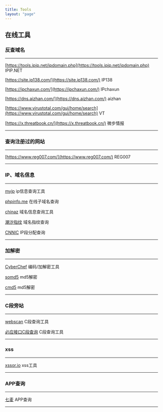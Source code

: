 ```yaml
---
title: Tools
layout: "page"
---
```


## 在线工具


### 反查域名

***

[https://tools.ipip.net/ipdomain.php](https://tools.ipip.net/ipdomain.php) IPIP.NET

[https://site.ip138.com/](https://site.ip138.com/) IP138

[https://ipchaxun.com/](https://ipchaxun.com/) IPchaxun

[https://dns.aizhan.com/](https://dns.aizhan.com/) aizhan

[https://www.virustotal.com/gui/home/search](https://www.virustotal.com/gui/home/search) VT

[https://x.threatbook.cn/](https://x.threatbook.cn/) 微步情报

***

###  查询注册过的网站

***

[https://www.reg007.com/](https://www.reg007.com/) REG007

***

### IP、域名信息

***

[myip](https://myip.ms) ip信息查询工具

[phpinfo.me](https://phpinfo.me/domain/) 在线子域名查询

[chinaz](http://whois.chinaz.com) 域名信息查询工具

[潮汐指纹](http://finger.tidesec.net) 域名指纹查询

[CNNIC](http://ipwhois.cnnic.net.cn/) IP段分配查询


***

### 加解密

***

[CyberChef](https://gchq.github.io/CyberChef/) 编码/加解密工具

[somd5](https://www.somd5.com) md5解密

[cmd5](https://www.cmd5.com) md5解密

***

### C段旁站

***

[webscan](http://www.webscan.cc) C段查询工具

[必应接口C段查询](https://www.chinabaiker.com/cduan.php) C段查询工具

***

### xss

***
[xssor.io](http://xssor.io/) xss工具
***

### APP查询

***
[七麦](https://www.qimai.cn) APP查询
***